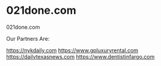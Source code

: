 # 021done.com
021done.com

Our Partners Are: 

https://nykdaily.com
https://www.gpluxuryrental.com
https://dailytexasnews.com
https://www.dentistinfargo.com

